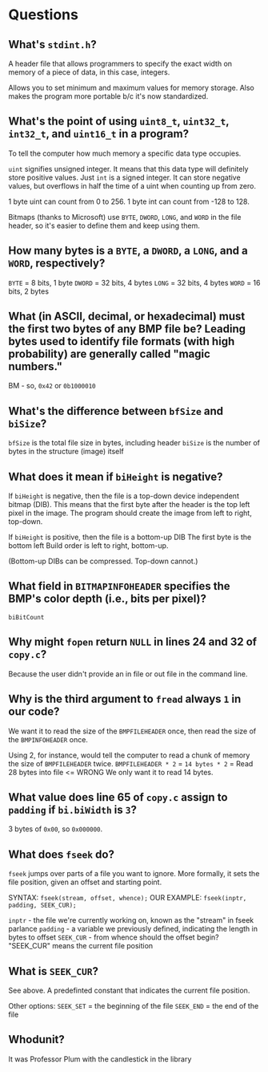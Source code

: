 # Questions

## What's `stdint.h`?

A header file that allows programmers to specify the exact width on memory of a piece of data, in this case, integers.

Allows you to set minimum and maximum values for memory storage. Also makes the program more portable b/c it's now standardized.

## What's the point of using `uint8_t`, `uint32_t`, `int32_t`, and `uint16_t` in a program?

To tell the computer how much memory a specific data type occupies.

`uint` signifies unsigned integer. It means that this data type will definitely store positive values.
Just `int` is a signed integer. It can store negative values, but overflows in half the time of a uint when counting up from zero.

1 byte uint can count from 0 to 256.
1 byte int can count from -128 to 128.

Bitmaps (thanks to Microsoft) use `BYTE`, `DWORD`, `LONG`, and `WORD` in the file header, so it's easier to define them and keep using them.

## How many bytes is a `BYTE`, a `DWORD`, a `LONG`, and a `WORD`, respectively?

`BYTE` = 8 bits, 1 byte
`DWORD` = 32 bits, 4 bytes
`LONG` = 32 bits, 4 bytes
`WORD` = 16 bits, 2 bytes

## What (in ASCII, decimal, or hexadecimal) must the first two bytes of any BMP file be? Leading bytes used to identify file formats (with high probability) are generally called "magic numbers."

BM - so, `0x42` or `0b1000010`

## What's the difference between `bfSize` and `biSize`?

`bfSize` is the total file size in bytes, including header
`biSize` is the number of bytes in the structure (image) itself

## What does it mean if `biHeight` is negative?

If `biHeight` is negative, then the file is a top-down device independent bitmap (DIB).
This means that the first byte after the header is the top left pixel in the image.
The program should create the image from left to right, top-down.

If `biHeight` is positive, then the file is a bottom-up DIB
The first byte is the bottom left
Build order is left to right, bottom-up.

(Bottom-up DIBs can be compressed. Top-down cannot.)

## What field in `BITMAPINFOHEADER` specifies the BMP's color depth (i.e., bits per pixel)?

`biBitCount`

## Why might `fopen` return `NULL` in lines 24 and 32 of `copy.c`?

Because the user didn't provide an in file or out file in the command line.

## Why is the third argument to `fread` always `1` in our code?

We want it to read the size of the `BMPFILEHEADER` once, then read the size of the `BMPINFOHEADER` once.

Using 2, for instance, would tell the computer to read a chunk of memory the size of `BMPFILEHEADER` twice.
`BMPFILEHEADER * 2` = `14 bytes * 2` = Read 28 bytes into file <= WRONG
We only want it to read 14 bytes.

## What value does line 65 of `copy.c` assign to `padding` if `bi.biWidth` is `3`?

3 bytes of `0x00`, so `0x000000`.

## What does `fseek` do?

`fseek` jumps over parts of a file you want to ignore.
More formally, it sets the file position, given an offset and starting point.

SYNTAX: `fseek(stream, offset, whence);`
OUR EXAMPLE: `fseek(inptr, padding, SEEK_CUR);`

`inptr` - the file we're currently working on, known as the "stream" in fseek parlance
`padding` - a variable we previously defined, indicating the length in bytes to offset
`SEEK_CUR` - from whence should the offset begin? "SEEK_CUR" means the current file position

## What is `SEEK_CUR`?

See above. A predefinted constant that indicates the current file position.

Other options:
`SEEK_SET` = the beginning of the file
`SEEK_END` = the end of the file

## Whodunit?

It was Professor Plum with the candlestick in the library
